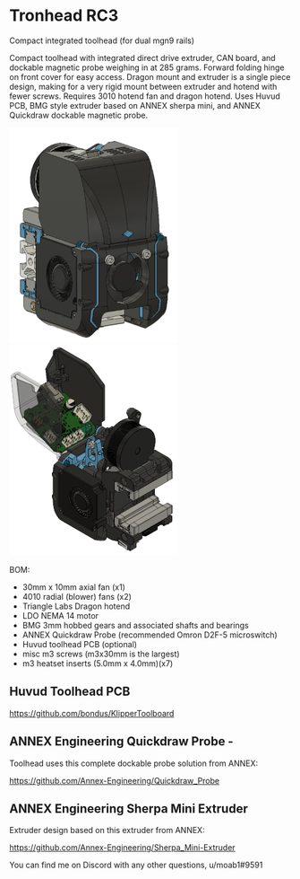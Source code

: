 # Tronhead RC3
Compact integrated toolhead (for dual mgn9 rails)

Compact toolhead with integrated direct drive extruder, CAN board, and dockable magnetic probe weighing in at 285 grams. Forward folding hinge on front cover for easy access. Dragon mount and extruder is a single piece design, making for a very rigid mount between extruder and hotend with fewer screws. Requires 3010 hotend fan and dragon hotend. Uses Huvud PCB, BMG style extruder based on ANNEX sherpa mini, and ANNEX Quickdraw dockable magnetic probe. 

![picture](Images/Tronhead_RC3.PNG)
![picture](Images/Tronhead_huvud_open.PNG)

BOM:
- 30mm x 10mm axial fan (x1)
- 4010 radial (blower) fans (x2)
- Triangle Labs Dragon hotend
- LDO NEMA 14 motor
- BMG 3mm hobbed gears and associated shafts and bearings
- ANNEX Quickdraw Probe (recommended Omron D2F-5 microswitch)
- Huvud toolhead PCB (optional)
- misc m3 screws (m3x30mm is the largest)
- m3 heatset inserts (5.0mm x 4.0mm)(x7)

## Huvud Toolhead PCB
https://github.com/bondus/KlipperToolboard

## ANNEX Engineering Quickdraw Probe -
Toolhead uses this complete dockable probe solution from ANNEX:

https://github.com/Annex-Engineering/Quickdraw_Probe

## ANNEX Engineering Sherpa Mini Extruder
Extruder design based on this extruder from ANNEX:

https://github.com/Annex-Engineering/Sherpa_Mini-Extruder



You can find me on Discord with any other questions, u/moab1#9591
 
